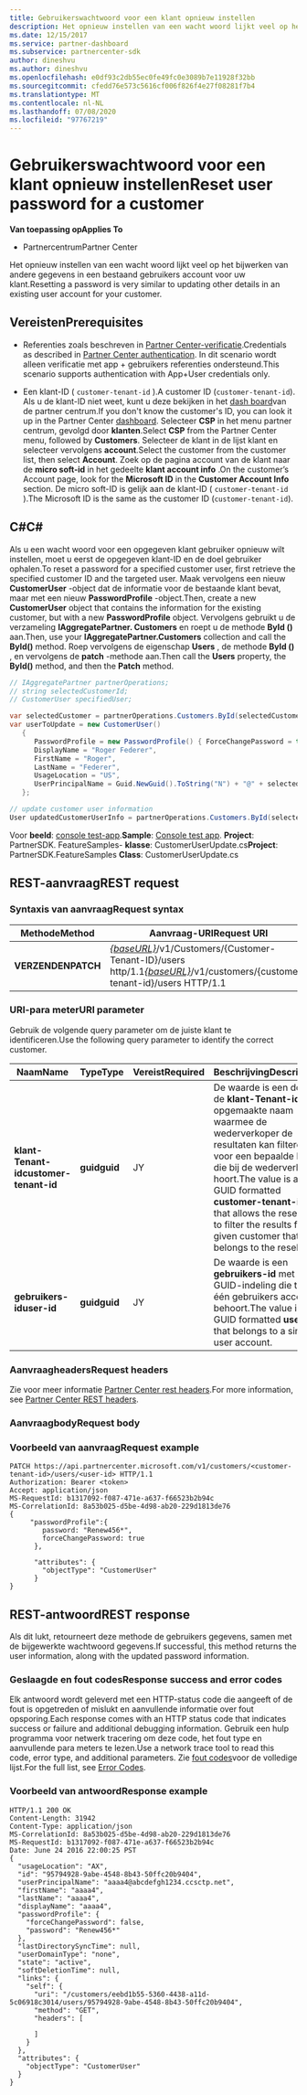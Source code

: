 ```yaml
---
title: Gebruikerswachtwoord voor een klant opnieuw instellen
description: Het opnieuw instellen van een wacht woord lijkt veel op het bijwerken van andere gegevens in een bestaand gebruikers account voor uw klant.
ms.date: 12/15/2017
ms.service: partner-dashboard
ms.subservice: partnercenter-sdk
author: dineshvu
ms.author: dineshvu
ms.openlocfilehash: e0df93c2db55ec0fe49fc0e3089b7e11928f32bb
ms.sourcegitcommit: cfedd76e573c5616cf006f826f4e27f08281f7b4
ms.translationtype: MT
ms.contentlocale: nl-NL
ms.lasthandoff: 07/08/2020
ms.locfileid: "97767219"
---
```

# <a name="reset-user-password-for-a-customer"></a><span data-ttu-id="c5ee3-103">Gebruikerswachtwoord voor een klant opnieuw instellen</span><span class="sxs-lookup"><span data-stu-id="c5ee3-103">Reset user password for a customer</span></span>

<span data-ttu-id="c5ee3-104">**Van toepassing op**</span><span class="sxs-lookup"><span data-stu-id="c5ee3-104">**Applies To**</span></span>

- <span data-ttu-id="c5ee3-105">Partnercentrum</span><span class="sxs-lookup"><span data-stu-id="c5ee3-105">Partner Center</span></span>

<span data-ttu-id="c5ee3-106">Het opnieuw instellen van een wacht woord lijkt veel op het bijwerken van andere gegevens in een bestaand gebruikers account voor uw klant.</span><span class="sxs-lookup"><span data-stu-id="c5ee3-106">Resetting a password is very similar to updating other details in an existing user account for your customer.</span></span>

## <a name="prerequisites"></a><span data-ttu-id="c5ee3-107">Vereisten</span><span class="sxs-lookup"><span data-stu-id="c5ee3-107">Prerequisites</span></span>

- <span data-ttu-id="c5ee3-108">Referenties zoals beschreven in [Partner Center-verificatie](partner-center-authentication.md).</span><span class="sxs-lookup"><span data-stu-id="c5ee3-108">Credentials as described in [Partner Center authentication](partner-center-authentication.md).</span></span> <span data-ttu-id="c5ee3-109">In dit scenario wordt alleen verificatie met app + gebruikers referenties ondersteund.</span><span class="sxs-lookup"><span data-stu-id="c5ee3-109">This scenario supports authentication with App+User credentials only.</span></span>

- <span data-ttu-id="c5ee3-110">Een klant-ID ( `customer-tenant-id` ).</span><span class="sxs-lookup"><span data-stu-id="c5ee3-110">A customer ID (`customer-tenant-id`).</span></span> <span data-ttu-id="c5ee3-111">Als u de klant-ID niet weet, kunt u deze bekijken in het [dash board](https://partner.microsoft.com/dashboard)van de partner centrum.</span><span class="sxs-lookup"><span data-stu-id="c5ee3-111">If you don't know the customer's ID, you can look it up in the Partner Center [dashboard](https://partner.microsoft.com/dashboard).</span></span> <span data-ttu-id="c5ee3-112">Selecteer **CSP** in het menu partner centrum, gevolgd door **klanten**.</span><span class="sxs-lookup"><span data-stu-id="c5ee3-112">Select **CSP** from the Partner Center menu, followed by **Customers**.</span></span> <span data-ttu-id="c5ee3-113">Selecteer de klant in de lijst klant en selecteer vervolgens **account**.</span><span class="sxs-lookup"><span data-stu-id="c5ee3-113">Select the customer from the customer list, then select **Account**.</span></span> <span data-ttu-id="c5ee3-114">Zoek op de pagina account van de klant naar de **micro soft-id** in het gedeelte **klant account info** .</span><span class="sxs-lookup"><span data-stu-id="c5ee3-114">On the customer’s Account page, look for the **Microsoft ID** in the **Customer Account Info** section.</span></span> <span data-ttu-id="c5ee3-115">De micro soft-ID is gelijk aan de klant-ID ( `customer-tenant-id` ).</span><span class="sxs-lookup"><span data-stu-id="c5ee3-115">The Microsoft ID is the same as the customer ID  (`customer-tenant-id`).</span></span>

## <a name="c"></a><span data-ttu-id="c5ee3-116">C\#</span><span class="sxs-lookup"><span data-stu-id="c5ee3-116">C\#</span></span>

<span data-ttu-id="c5ee3-117">Als u een wacht woord voor een opgegeven klant gebruiker opnieuw wilt instellen, moet u eerst de opgegeven klant-ID en de doel gebruiker ophalen.</span><span class="sxs-lookup"><span data-stu-id="c5ee3-117">To reset a password for a specified customer user, first retrieve the specified customer ID and the targeted user.</span></span> <span data-ttu-id="c5ee3-118">Maak vervolgens een nieuw **CustomerUser** -object dat de informatie voor de bestaande klant bevat, maar met een nieuw **PasswordProfile** -object.</span><span class="sxs-lookup"><span data-stu-id="c5ee3-118">Then, create a new **CustomerUser** object that contains the information for the existing customer, but with a new **PasswordProfile** object.</span></span> <span data-ttu-id="c5ee3-119">Vervolgens gebruikt u de verzameling **IAggregatePartner. Customers** en roept u de methode **ById ()** aan.</span><span class="sxs-lookup"><span data-stu-id="c5ee3-119">Then, use your **IAggregatePartner.Customers** collection and call the **ById()** method.</span></span> <span data-ttu-id="c5ee3-120">Roep vervolgens de eigenschap **Users** , de methode **ById ()** , en vervolgens de **patch** -methode aan.</span><span class="sxs-lookup"><span data-stu-id="c5ee3-120">Then call the **Users** property, the **ById()** method, and then the **Patch** method.</span></span>

``` csharp
// IAggregatePartner partnerOperations;
// string selectedCustomerId;
// CustomerUser specifiedUser;

var selectedCustomer = partnerOperations.Customers.ById(selectedCustomerId).Get();
var userToUpdate = new CustomerUser()
   {
      PasswordProfile = new PasswordProfile() { ForceChangePassword = true, Password = "newPassword" },
      DisplayName = "Roger Federer",
      FirstName = "Roger",
      LastName = "Federer",
      UsageLocation = "US",
      UserPrincipalName = Guid.NewGuid().ToString("N") + "@" + selectedCustomer.CompanyProfile.Domain.ToString()
   };

// update customer user information
User updatedCustomerUserInfo = partnerOperations.Customers.ById(selectedCustomerId).Users.ById(specifiedUser.Id).Patch(userToUpdate);

```

<span data-ttu-id="c5ee3-121">Voor **beeld**: [console test-app](console-test-app.md).</span><span class="sxs-lookup"><span data-stu-id="c5ee3-121">**Sample**: [Console test app](console-test-app.md).</span></span> <span data-ttu-id="c5ee3-122">**Project**: PartnerSDK. FeatureSamples- **klasse**: CustomerUserUpdate.cs</span><span class="sxs-lookup"><span data-stu-id="c5ee3-122">**Project**: PartnerSDK.FeatureSamples **Class**: CustomerUserUpdate.cs</span></span>

## <a name="rest-request"></a><span data-ttu-id="c5ee3-123">REST-aanvraag</span><span class="sxs-lookup"><span data-stu-id="c5ee3-123">REST request</span></span>

### <a name="request-syntax"></a><span data-ttu-id="c5ee3-124">Syntaxis van aanvraag</span><span class="sxs-lookup"><span data-stu-id="c5ee3-124">Request syntax</span></span>

| <span data-ttu-id="c5ee3-125">Methode</span><span class="sxs-lookup"><span data-stu-id="c5ee3-125">Method</span></span>    | <span data-ttu-id="c5ee3-126">Aanvraag-URI</span><span class="sxs-lookup"><span data-stu-id="c5ee3-126">Request URI</span></span>                                                                                  |
|-----------|----------------------------------------------------------------------------------------------|
| <span data-ttu-id="c5ee3-127">**VERZENDEN**</span><span class="sxs-lookup"><span data-stu-id="c5ee3-127">**PATCH**</span></span> | <span data-ttu-id="c5ee3-128">[*{baseURL}*](partner-center-rest-urls.md)/v1/Customers/{Customer-Tenant-ID}/users http/1.1</span><span class="sxs-lookup"><span data-stu-id="c5ee3-128">[*{baseURL}*](partner-center-rest-urls.md)/v1/customers/{customer-tenant-id}/users HTTP/1.1</span></span> |

### <a name="uri-parameter"></a><span data-ttu-id="c5ee3-129">URI-para meter</span><span class="sxs-lookup"><span data-stu-id="c5ee3-129">URI parameter</span></span>

<span data-ttu-id="c5ee3-130">Gebruik de volgende query parameter om de juiste klant te identificeren.</span><span class="sxs-lookup"><span data-stu-id="c5ee3-130">Use the following query parameter to identify the correct customer.</span></span>

| <span data-ttu-id="c5ee3-131">Naam</span><span class="sxs-lookup"><span data-stu-id="c5ee3-131">Name</span></span>                   | <span data-ttu-id="c5ee3-132">Type</span><span class="sxs-lookup"><span data-stu-id="c5ee3-132">Type</span></span>     | <span data-ttu-id="c5ee3-133">Vereist</span><span class="sxs-lookup"><span data-stu-id="c5ee3-133">Required</span></span> | <span data-ttu-id="c5ee3-134">Beschrijving</span><span class="sxs-lookup"><span data-stu-id="c5ee3-134">Description</span></span>                                                                                                                                            |
|------------------------|----------|----------|--------------------------------------------------------------------------------------------------------------------------------------------------------|
| <span data-ttu-id="c5ee3-135">**klant-Tenant-id**</span><span class="sxs-lookup"><span data-stu-id="c5ee3-135">**customer-tenant-id**</span></span> | <span data-ttu-id="c5ee3-136">**guid**</span><span class="sxs-lookup"><span data-stu-id="c5ee3-136">**guid**</span></span> | <span data-ttu-id="c5ee3-137">J</span><span class="sxs-lookup"><span data-stu-id="c5ee3-137">Y</span></span>        | <span data-ttu-id="c5ee3-138">De waarde is een door de **klant-Tenant-id** opgemaakte naam waarmee de wederverkoper de resultaten kan filteren voor een bepaalde klant die bij de wederverkoper hoort.</span><span class="sxs-lookup"><span data-stu-id="c5ee3-138">The value is a GUID formatted **customer-tenant-id** that allows the reseller to filter the results for a given customer that belongs to the reseller.</span></span> |
| <span data-ttu-id="c5ee3-139">**gebruikers-id**</span><span class="sxs-lookup"><span data-stu-id="c5ee3-139">**user-id**</span></span>            | <span data-ttu-id="c5ee3-140">**guid**</span><span class="sxs-lookup"><span data-stu-id="c5ee3-140">**guid**</span></span> | <span data-ttu-id="c5ee3-141">J</span><span class="sxs-lookup"><span data-stu-id="c5ee3-141">Y</span></span>        | <span data-ttu-id="c5ee3-142">De waarde is een **gebruikers-id** met een GUID-indeling die tot één gebruikers account behoort.</span><span class="sxs-lookup"><span data-stu-id="c5ee3-142">The value is a GUID formatted **user-id** that belongs to a single user account.</span></span>                                                                       |

### <a name="request-headers"></a><span data-ttu-id="c5ee3-143">Aanvraagheaders</span><span class="sxs-lookup"><span data-stu-id="c5ee3-143">Request headers</span></span>

<span data-ttu-id="c5ee3-144">Zie voor meer informatie [Partner Center rest headers](headers.md).</span><span class="sxs-lookup"><span data-stu-id="c5ee3-144">For more information, see [Partner Center REST headers](headers.md).</span></span>

### <a name="request-body"></a><span data-ttu-id="c5ee3-145">Aanvraagbody</span><span class="sxs-lookup"><span data-stu-id="c5ee3-145">Request body</span></span>

### <a name="request-example"></a><span data-ttu-id="c5ee3-146">Voorbeeld van aanvraag</span><span class="sxs-lookup"><span data-stu-id="c5ee3-146">Request example</span></span>

```http
PATCH https://api.partnercenter.microsoft.com/v1/customers/<customer-tenant-id>/users/<user-id> HTTP/1.1
Authorization: Bearer <token>
Accept: application/json
MS-RequestId: b1317092-f087-471e-a637-f66523b2b94c
MS-CorrelationId: 8a53b025-d5be-4d98-ab20-229d1813de76
{
     "passwordProfile":{
        password: "Renew456*",
        forceChangePassword: true
      },

      "attributes": {
        "objectType": "CustomerUser"
      }
}
```

## <a name="rest-response"></a><span data-ttu-id="c5ee3-147">REST-antwoord</span><span class="sxs-lookup"><span data-stu-id="c5ee3-147">REST response</span></span>

<span data-ttu-id="c5ee3-148">Als dit lukt, retourneert deze methode de gebruikers gegevens, samen met de bijgewerkte wachtwoord gegevens.</span><span class="sxs-lookup"><span data-stu-id="c5ee3-148">If successful, this method returns the user information, along with the updated password information.</span></span>

### <a name="response-success-and-error-codes"></a><span data-ttu-id="c5ee3-149">Geslaagde en fout codes</span><span class="sxs-lookup"><span data-stu-id="c5ee3-149">Response success and error codes</span></span>

<span data-ttu-id="c5ee3-150">Elk antwoord wordt geleverd met een HTTP-status code die aangeeft of de fout is opgetreden of mislukt en aanvullende informatie over fout opsporing.</span><span class="sxs-lookup"><span data-stu-id="c5ee3-150">Each response comes with an HTTP status code that indicates success or failure and additional debugging information.</span></span> <span data-ttu-id="c5ee3-151">Gebruik een hulp programma voor netwerk tracering om deze code, het fout type en aanvullende para meters te lezen.</span><span class="sxs-lookup"><span data-stu-id="c5ee3-151">Use a network trace tool to read this code, error type, and additional parameters.</span></span> <span data-ttu-id="c5ee3-152">Zie [fout codes](error-codes.md)voor de volledige lijst.</span><span class="sxs-lookup"><span data-stu-id="c5ee3-152">For the full list, see [Error Codes](error-codes.md).</span></span>

### <a name="response-example"></a><span data-ttu-id="c5ee3-153">Voorbeeld van antwoord</span><span class="sxs-lookup"><span data-stu-id="c5ee3-153">Response example</span></span>

```http
HTTP/1.1 200 OK
Content-Length: 31942
Content-Type: application/json
MS-CorrelationId: 8a53b025-d5be-4d98-ab20-229d1813de76
MS-RequestId: b1317092-f087-471e-a637-f66523b2b94c
Date: June 24 2016 22:00:25 PST
{
  "usageLocation": "AX",
  "id": "95794928-9abe-4548-8b43-50ffc20b9404",
  "userPrincipalName": "aaaa4@abcdefgh1234.ccsctp.net",
  "firstName": "aaaa4",
  "lastName": "aaaa4",
  "displayName": "aaaa4",
  "passwordProfile": {
    "forceChangePassword": false,
    "password": "Renew456*"
  },
  "lastDirectorySyncTime": null,
  "userDomainType": "none",
  "state": "active",
  "softDeletionTime": null,
  "links": {
    "self": {
      "uri": "/customers/eebd1b55-5360-4438-a11d-5c06918c3014/users/95794928-9abe-4548-8b43-50ffc20b9404",
      "method": "GET",
      "headers": [

      ]
    }
  },
  "attributes": {
    "objectType": "CustomerUser"
  }
}
```
